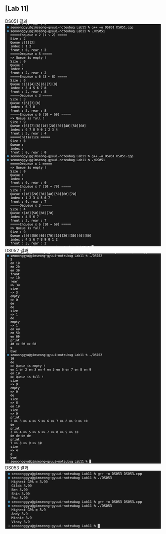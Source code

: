 ## [Lab 11]

DS051 결과<br> <img src='https://github.com/seon8rx/22100110_KSG_DS/blob/main/Lab11/result/DS051.png' width = "700"><br>
DS052 결과<br> <img src='https://github.com/seon8rx/22100110_KSG_DS/blob/main/Lab11/result/DS052.png' width = "700"><br>
DS053 결과<br> <img src='https://github.com/seon8rx/22100110_KSG_DS/blob/main/Lab11/result/DS053.png' width = "700"><br>
